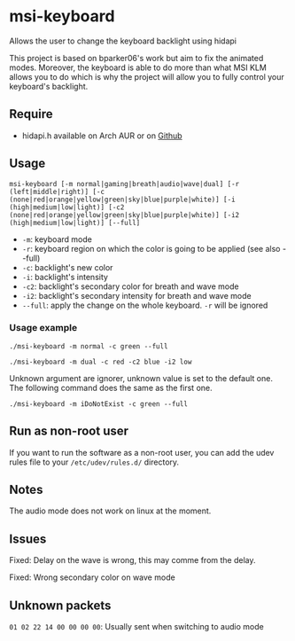 # msi-keyboard
Allows the user to change the keyboard backlight using hidapi

This project is based on bparker06's work but aim to fix the animated modes. Moreover, the keyboard is able to do more than what MSI KLM allows you to do which is why the project will allow you to fully control your keyboard's backlight.

## Require
* hidapi.h available on Arch AUR or on [Github](https://github.com/signal11/hidapi)

## Usage
```
msi-keyboard [-m normal|gaming|breath|audio|wave|dual] [-r (left|middle|right)] [-c (none|red|orange|yellow|green|sky|blue|purple|white)] [-i (high|medium|low|light)] [-c2 (none|red|orange|yellow|green|sky|blue|purple|white)] [-i2 (high|medium|low|light)] [--full]
```
* `-m`: keyboard mode
* `-r`: keyboard region on which the color is going to be applied (see also --full)
* `-c`: backlight's new color
* `-i`: backlight's intensity
* `-c2`: backlight's secondary color for breath and wave mode
* `-i2`: backlight's secondary intensity for breath and wave mode
* `--full`: apply the change on the whole keyboard. `-r` will be ignored

### Usage example
```
./msi-keyboard -m normal -c green --full
```
```
./msi-keyboard -m dual -c red -c2 blue -i2 low
```
Unknown argument are ignorer, unknown value is set to the default one. The following command does the same as the first one.
```
./msi-keyboard -m iDoNotExist -c green --full
```

## Run as non-root user
If you want to run the software as a non-root user, you can add the udev rules file to your `/etc/udev/rules.d/` directory.

## Notes
The audio mode does not work on linux at the moment.

## Issues
Fixed: Delay on the wave is wrong, this may comme from the delay.

Fixed: Wrong secondary color on wave mode

## Unknown packets
`01 02 22 14 00 00 00 00`: Usually sent when switching to audio mode
